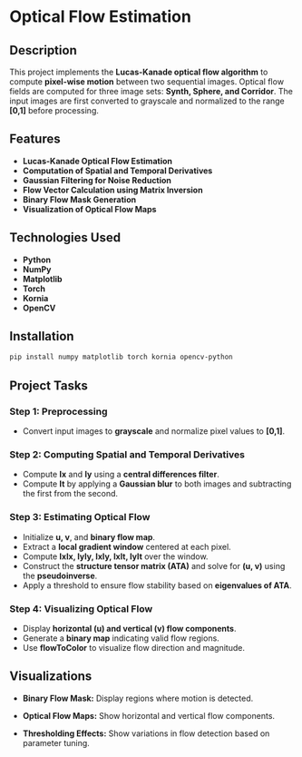 # Optical Flow Estimation

## Description

This project implements the **Lucas-Kanade optical flow algorithm** to compute **pixel-wise motion** between two sequential images. Optical flow fields are computed for three image sets: **Synth, Sphere, and Corridor**. The input images are first converted to grayscale and normalized to the range **[0,1]** before processing.

## Features

- **Lucas-Kanade Optical Flow Estimation**
- **Computation of Spatial and Temporal Derivatives**
- **Gaussian Filtering for Noise Reduction**
- **Flow Vector Calculation using Matrix Inversion**
- **Binary Flow Mask Generation**
- **Visualization of Optical Flow Maps**

## Technologies Used

- **Python**
- **NumPy**
- **Matplotlib**
- **Torch**
- **Kornia**
- **OpenCV**

## Installation

```bash
pip install numpy matplotlib torch kornia opencv-python
```

## Project Tasks

### **Step 1: Preprocessing**

- Convert input images to **grayscale** and normalize pixel values to **[0,1]**.

### **Step 2: Computing Spatial and Temporal Derivatives**

- Compute **Ix** and **Iy** using a **central differences filter**.
- Compute **It** by applying a **Gaussian blur** to both images and subtracting the first from the second.

### **Step 3: Estimating Optical Flow**

- Initialize **u, v**, and **binary flow map**.
- Extract a **local gradient window** centered at each pixel.
- Compute **IxIx, IyIy, IxIy, IxIt, IyIt** over the window.
- Construct the **structure tensor matrix (ATA)** and solve for **(u, v)** using the **pseudoinverse**.
- Apply a threshold to ensure flow stability based on **eigenvalues of ATA**.

### **Step 4: Visualizing Optical Flow**

- Display **horizontal (u) and vertical (v) flow components**.
- Generate a **binary map** indicating valid flow regions.
- Use **flowToColor** to visualize flow direction and magnitude.

## Visualizations

- **Binary Flow Mask:** Display regions where motion is detected.

- **Optical Flow Maps:** Show horizontal and vertical flow components.

- **Thresholding Effects:** Show variations in flow detection based on parameter tuning.

